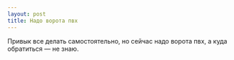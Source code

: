 ```yaml
---
layout: post 
title: Надо ворота пвх 
--- 
```

Привык все делать самостоятельно, но сейчас надо ворота пвх, а куда обратиться — не знаю.